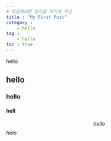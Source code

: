 ```yaml
---
# 파일에대한 양식을 여기에 작성
title : "My First Post"
category : 
    - hello
tag : 
    - hello
toc : true 
---
```


hello

## hello
### hello

#### hell

$$hello$$
$helo$